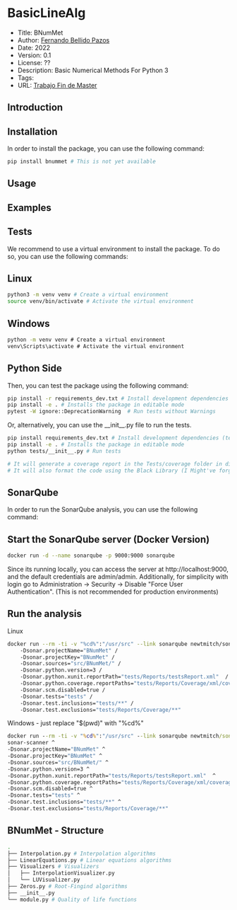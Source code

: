 # BasicLineAlg
- Title: BNumMet
- Author: [Fernando Bellido Pazos](fbellidopazos@gmail.com)
- Date: 2022
- Version: 0.1
- License: ??
- Description: Basic Numerical Methods For Python 3
- Tags: 
- URL: [Trabajo Fin de Master](https://github.com/fbellidopazos/Trabajo-Fin-Master)

## Introduction

## Installation
In order to install the package, you can use the following command:

```bash
pip install bnummet # This is not yet available
```


## Usage



## Examples


## Tests
We recommend to use a virtual environment to install the package. To do so, you can use the following commands:

Linux
-------
```bash
python3 -m venv venv # Create a virtual environment
source venv/bin/activate # Activate the virtual environment
```
Windows
-------
```cmd
python -m venv venv # Create a virtual environment
venv\Scripts\activate # Activate the virtual environment
```
Python Side
-------
Then, you can test the package using the following command:


```bash
pip install -r requirements_dev.txt # Install development dependencies (test libraries)
pip install -e . # Installs the package in editable mode
pytest -W ignore::DeprecationWarning  # Run tests without Warnings
```
Or, alternatively, you can use the \_\_init\_\_.py file to run the tests.

```bash
pip install requirements_dev.txt # Install development dependencies (test libraries)
pip install -e . # Installs the package in editable mode
python tests/__init__.py # Run tests

# It will generate a coverage report in the Tests/coverage folder in different formats (html, xml, lcov). 
# It will also format the code using the Black Library (I Might've forgottent to do so :) )
```

## SonarQube
In order to run the SonarQube analysis, you can use the following command:

Start the SonarQube server (Docker Version)
-------
```bash
docker run -d --name sonarqube -p 9000:9000 sonarqube
```
Since its running locally, you can access the server at http://localhost:9000, and the default credentials are admin/admin. 
Additionally, for simplicity with login go to Administration -> Security -> Disable "Force User Authentication". (This is not recommended for production environments)


Run the analysis
-------
Linux 
```bash
docker run --rm -ti -v "%cd%":"/usr/src" --link sonarqube newtmitch/sonar-scanner sonar-scanner /
    -Dsonar.projectName="BNumMet" /
    -Dsonar.projectKey="BNumMet" /
    -Dsonar.sources="src/BNumMet/" /
    -Dsonar.python.version=3 /
    -Dsonar.python.xunit.reportPath="tests/Reports/testsReport.xml"  /
    -Dsonar.python.coverage.reportPaths="tests/Reports/Coverage/xml/coverage.xml" /
    -Dsonar.scm.disabled=true /
    -Dsonar.tests="tests" /
    -Dsonar.test.inclusions="tests/**" /
    -Dsonar.test.exclusions="tests/Reports/Coverage/**"
```

Windows - just replace "$(pwd)" with "%cd%" 

```cmd
docker run --rm -ti -v "%cd%":"/usr/src" --link sonarqube newtmitch/sonar-scanner 
sonar-scanner ^
-Dsonar.projectName="BNumMet" ^
-Dsonar.projectKey="BNumMet" ^
-Dsonar.sources="src/BNumMet/" ^
-Dsonar.python.version=3 ^
-Dsonar.python.xunit.reportPath="tests/Reports/testsReport.xml"  ^
-Dsonar.python.coverage.reportPaths="tests/Reports/Coverage/xml/coverage.xml" ^
-Dsonar.scm.disabled=true ^
-Dsonar.tests="tests" ^
-Dsonar.test.inclusions="tests/**" ^
-Dsonar.test.exclusions="tests/Reports/Coverage/**"
```




## BNumMet - Structure
```bash
.
├── Interpolation.py # Interpolation algorithms
├── LinearEquations.py # Linear equations algorithms
├── Visualizers # Visualizers
│   ├── InterpolationVisualizer.py
│   └── LUVisualizer.py
├── Zeros.py # Root-Fingind algorithms
├── __init__.py
└── module.py # Quality of life functions
```

 


